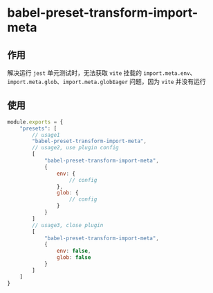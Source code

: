 # babel-preset-transform-import-meta

## 作用

解决运行 `jest` 单元测试时，无法获取 `vite` 挂载的 `import.meta.env`、`import.meta.glob`、`import.meta.globEager` 问题，因为 `vite` 并没有运行

## 使用

```js
module.exports = {
    "presets": [
        // usage1
        "babel-preset-transform-import-meta",
        // usage2, use plugin config
        [
            "babel-preset-transform-import-meta",
            {
                env: {
                    // config
                },
                glob: {
                    // config
                }
            }
        ]
        // usage3, close plugin
        [
            "babel-preset-transform-import-meta",
            {
                env: false,
                glob: false
            }
        ]
    ]
}
```
